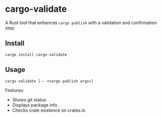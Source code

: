 # cargo-validate

A Rust tool that enhances `cargo publish` with a validation and confirmation step.

## Install

```
cargo install cargo-validate
```

## Usage

```
cargo validate [-- <cargo publish args>]
```

Features:

- Shows git status
- Displays package info
- Checks crate existence on crates.io
